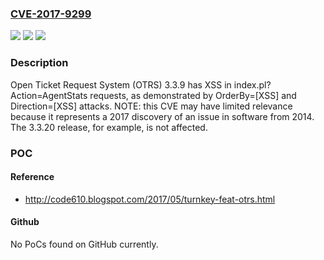### [CVE-2017-9299](https://cve.mitre.org/cgi-bin/cvename.cgi?name=CVE-2017-9299)
![](https://img.shields.io/static/v1?label=Product&message=n%2Fa&color=blue)
![](https://img.shields.io/static/v1?label=Version&message=n%2Fa&color=blue)
![](https://img.shields.io/static/v1?label=Vulnerability&message=n%2Fa&color=brighgreen)

### Description

Open Ticket Request System (OTRS) 3.3.9 has XSS in index.pl?Action=AgentStats requests, as demonstrated by OrderBy=[XSS] and Direction=[XSS] attacks. NOTE: this CVE may have limited relevance because it represents a 2017 discovery of an issue in software from 2014. The 3.3.20 release, for example, is not affected.

### POC

#### Reference
- http://code610.blogspot.com/2017/05/turnkey-feat-otrs.html

#### Github
No PoCs found on GitHub currently.

